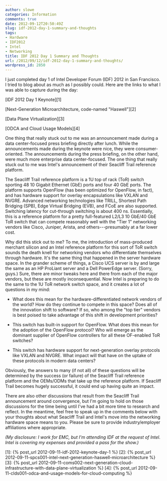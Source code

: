 ```yaml
---
author: slowe
categories: Information
comments: true
date: 2012-09-12T20:50:49Z
slug: idf-2012-day-1-summary-and-thoughts
tags:
- Hardware
- IDF2012
- Intel
- Networking
title: IDF 2012 Day 1 Summary and Thoughts
url: /2012/09/12/idf-2012-day-1-summary-and-thoughts/
wordpress_id: 2850
---
```


I just completed day 1 of Intel Developer Forum (IDF) 2012 in San Francisco. I tried to blog about as much as I possibly could. Here are the links to what I was able to capture during the day:

[IDF 2012 Day 1 Keynote][1]  

[Next-Generation Microarchitecture, code-named "Haswell"][2]  

[Data Plane Virtualization][3]  

[ODCA and Cloud Usage Models][4]  

One thing that really stuck out to me was an announcement made during a data center-focused press briefing directly after lunch. While the announcements made during the keynote were nice, they were consumer-oriented. The announcements during the press briefing, on the other hand, were much more enterprise data center-focused. The one thing that really stuck out to me was Intel's announcement of their Seacliff Trail reference platform.

The Seacliff Trail reference platform is a 1U top of rack (ToR) switch sporting 48 10 Gigabit Ethernet (GbE) ports and four 40 GbE ports. The platform supports OpenFlow (has been optimized for OpenFlow, in fact), and has hardware support for overlay encapsulations like VXLAN and NVGRE. Advanced networking technologies like TRILL, Shortest Path Bridging (SPB), Edge Virtual Bridging (EVB), and FCoE are also supported. Switching latency for cut-through switching is about 400 ns. Essentially, this is a reference platform for a pretty full-featured L2/L3 10 GbE/40 GbE ToR switch that can compete reasonably well with the "Tier 1" networking vendors like Cisco, Juniper, Arista, and others---presumably at a far lower cost.

Why did this stick out to me? To me, the introduction of mass-produced merchant silicon and an Intel reference platform for this sort of ToR switch sounds the death knell for networking vendors who differentiate themselves through hardware. It's the same thing that happened in the server hardware space. In the grander scheme of things, a Cisco UCS server is by and large the same as an HP ProLiant server and a Dell PowerEdge server. (Sorry, guys.) Sure, there are minor tweaks here and there from each of the major vendors, but these are mostly inconsequential. Now Intel is preparing to do the same to the 1U ToR network switch space, and it creates a lot of questions in my mind:

* What does this mean for the hardware-differentiated network vendors of the world? How do they continue to compete in this space? Does all of the innovation shift to software? If so, who among the "top tier" vendors is best poised to take advantage of this shift in development priorities?

* This switch has built-in support for OpenFlow. What does this mean for the adoption of the OpenFlow protocol? Who will emerge as the dominant supplier of OpenFlow controllers for all these OF-enabled ToR switches?

* This switch has hardware support for next-generation overlay protocols like VXLAN and NVGRE. What impact will that have on the uptake of these protocols in modern data centers?

Obviously, the answers to many (if not all) of these questions will be determined by the success (or failure) of the Seacliff Trail reference platform and the OEMs/ODMs that take up the reference platform. If Seacliff Trail becomes hugely successful, it could end up having quite an impact.

There are also other discussions that result from the Seacliff Trail announcement around convergence, but I'm going to hold on those discussions for the time being until I've had a bit more time to research and reflect. In the meantime, feel free to speak up in the comments below with your thoughts about what Seacliff Trail and Intel's move into the networking hardware space means to you. Please be sure to provide industry/employer affiliations where appropriate.

_(My disclosure: I work for EMC, but I'm attending IDF at the request of Intel. Intel is covering my expenses and provided a pass for the show.)_

[1]: {% post_url 2012-09-11-idf-2012-keynote-day-1 %}
[2]: {% post_url 2012-09-11-spcs001-intel-next-generation-haswell-microarchitecture %}
[3]: {% post_url 2012-09-11-coms002-next-generation-cloud-infrastructure-with-data-plane-virtualization %}
[4]: {% post_url 2012-09-11-clds001-odca-and-usage-models-for-cloud-computing %}
